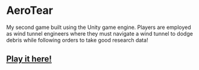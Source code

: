 # AeroTear

My second game built using the Unity game engine. Players are employed as wind tunnel engineers where they must navigate a wind tunnel to dodge debris while following orders to take good research data!

## [Play it here!](https://triskit124.github.io/AeroTear/)


 
